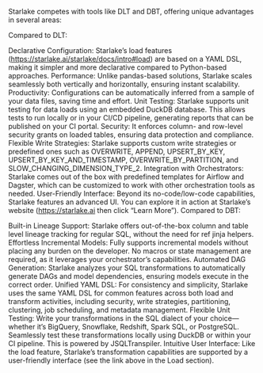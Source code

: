 Starlake competes with tools like DLT and DBT, offering unique advantages in several areas:

Compared to DLT:

Declarative Configuration: Starlake’s load features (https://starlake.ai/starlake/docs/intro#load) are based on a YAML DSL, making it simpler and more declarative compared to Python-based approaches.
Performance: Unlike pandas-based solutions, Starlake scales seamlessly both vertically and horizontally, ensuring instant scalability.
Productivity: Configurations can be automatically inferred from a sample of your data files, saving time and effort.
Unit Testing: Starlake supports unit testing for data loads using an embedded DuckDB database. This allows tests to run locally or in your CI/CD pipeline, generating reports that can be published on your CI portal.
Security: It enforces column- and row-level security grants on loaded tables, ensuring data protection and compliance.
Flexible Write Strategies: Starlake supports custom write strategies or predefined ones such as OVERWRITE, APPEND, UPSERT_BY_KEY, UPSERT_BY_KEY_AND_TIMESTAMP, OVERWRITE_BY_PARTITION, and SLOW_CHANGING_DIMENSION_TYPE_2.
Integration with Orchestrators: Starlake comes out of the box with predefined templates for Airflow and Dagster, which can be customized to work with other orchestration tools as needed.
User-Friendly Interface: Beyond its no-code/low-code capabilities, Starlake features an advanced UI. You can explore it in action at Starlake’s website (https://starlake.ai then click “Learn More”).
Compared to DBT:

Built-in Lineage Support: Starlake offers out-of-the-box column and table level lineage tracking for regular SQL, without the need for ref jinja helpers.
Effortless Incremental Models: Fully supports incremental models without placing any burden on the developer. No macros or state management are required, as it leverages your orchestrator’s capabilities.
Automated DAG Generation: Starlake analyzes your SQL transformations to automatically generate DAGs and model dependencies, ensuring models execute in the correct order.
Unified YAML DSL: For consistency and simplicity, Starlake uses the same YAML DSL for common features across both load and transform activities, including security, write strategies, partitioning, clustering, job scheduling, and metadata management.
Flexible Unit Testing: Write your transformations in the SQL dialect of your choice—whether it’s BigQuery, Snowflake, Redshift, Spark SQL, or PostgreSQL. Seamlessly test these transformations locally using DuckDB or within your CI pipeline. This is powered by JSQLTranspiler.
Intuitive User Interface: Like the load feature, Starlake’s transformation capabilities are supported by a user-friendly interface (see the link above in the Load section).